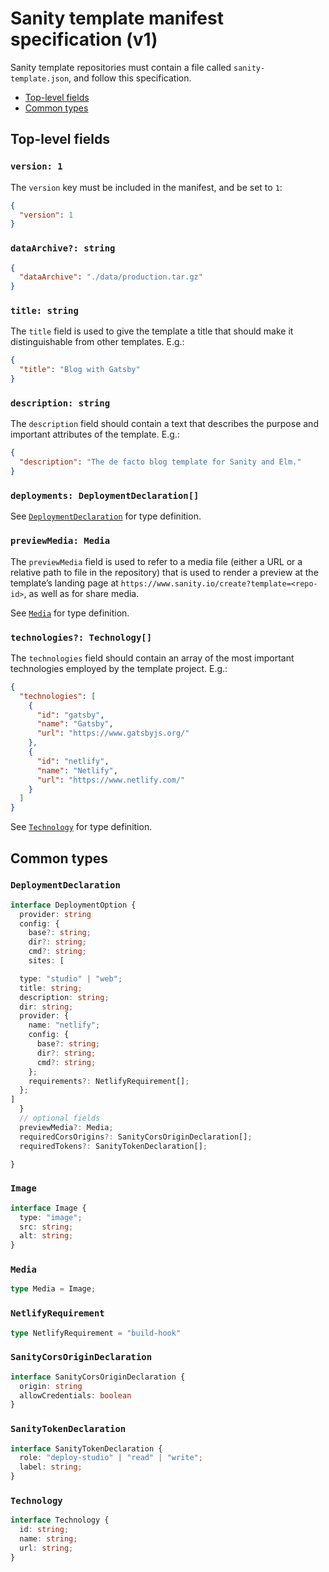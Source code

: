 # Sanity template manifest specification (v1)

Sanity template repositories must contain a file called `sanity-template.json`, and follow this specification.

- [Top-level fields](#top-level-fields)
- [Common types](#common-types)

## Top-level fields

### `version: 1`

The `version` key must be included in the manifest, and be set to `1`:

```json
{
  "version": 1
}
```

### `dataArchive?: string`

```json
{
  "dataArchive": "./data/production.tar.gz"
}
```

### `title: string`

The `title` field is used to give the template a title that should make it distinguishable from other templates. E.g.:

```json
{
  "title": "Blog with Gatsby"
}
```

### `description: string`

The `description` field should contain a text that describes the purpose and important attributes of the template. E.g.:

```json
{
  "description": "The de facto blog template for Sanity and Elm."
}
```

### `deployments: DeploymentDeclaration[]`

See [`DeploymentDeclaration`](#deploymentdeclaration) for type definition.

### `previewMedia: Media`

The `previewMedia` field is used to refer to a media file (either a URL or a relative path to file in the repository) that is used to render a preview at the template’s landing page at `https://www.sanity.io/create?template=<repo-id>`, as well as for share media.

See [`Media`](#media) for type definition.

### `technologies?: Technology[]`

The `technologies` field should contain an array of the most important technologies employed by the template project. E.g.:

```json
{
  "technologies": [
    {
      "id": "gatsby",
      "name": "Gatsby",
      "url": "https://www.gatsbyjs.org/"
    },
    {
      "id": "netlify",
      "name": "Netlify",
      "url": "https://www.netlify.com/"
    }
  ]
}
```

See [`Technology`](#technology) for type definition.

## Common types

### `DeploymentDeclaration`

```ts
interface DeploymentOption {
  provider: string
  config: {
    base?: string;
    dir?: string;
    cmd?: string;
    sites: [

  type: "studio" | "web";
  title: string;
  description: string;
  dir: string;
  provider: {
    name: "netlify";
    config: {
      base?: string;
      dir?: string;
      cmd?: string;
    };
    requirements?: NetlifyRequirement[];
  };
]
  }
  // optional fields
  previewMedia?: Media;
  requiredCorsOrigins?: SanityCorsOriginDeclaration[];
  requiredTokens?: SanityTokenDeclaration[];

}
```

### `Image`

```ts
interface Image {
  type: "image";
  src: string;
  alt: string;
}
```

### `Media`

```ts
type Media = Image;
```

### `NetlifyRequirement`

```ts
type NetlifyRequirement = "build-hook"
```

### `SanityCorsOriginDeclaration`

```ts
interface SanityCorsOriginDeclaration {
  origin: string
  allowCredentials: boolean
}
```

### `SanityTokenDeclaration`

```ts
interface SanityTokenDeclaration {
  role: "deploy-studio" | "read" | "write";
  label: string;
}
```

### `Technology`

```ts
interface Technology {
  id: string;
  name: string;
  url: string;
}
```
